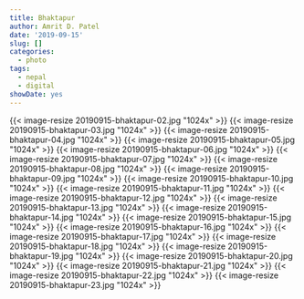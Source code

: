 ```yaml
---
title: Bhaktapur
author: Amrit D. Patel
date: '2019-09-15'
slug: []
categories:
  - photo
tags:
  - nepal
  - digital
showDate: yes
---
```


{{< image-resize 20190915-bhaktapur-02.jpg "1024x" >}}
{{< image-resize 20190915-bhaktapur-03.jpg "1024x" >}}
{{< image-resize 20190915-bhaktapur-04.jpg "1024x" >}}
{{< image-resize 20190915-bhaktapur-05.jpg "1024x" >}}
{{< image-resize 20190915-bhaktapur-06.jpg "1024x" >}}
{{< image-resize 20190915-bhaktapur-07.jpg "1024x" >}}
{{< image-resize 20190915-bhaktapur-08.jpg "1024x" >}}
{{< image-resize 20190915-bhaktapur-09.jpg "1024x" >}}
{{< image-resize 20190915-bhaktapur-10.jpg "1024x" >}}
{{< image-resize 20190915-bhaktapur-11.jpg "1024x" >}}
{{< image-resize 20190915-bhaktapur-12.jpg "1024x" >}}
{{< image-resize 20190915-bhaktapur-13.jpg "1024x" >}}
{{< image-resize 20190915-bhaktapur-14.jpg "1024x" >}}
{{< image-resize 20190915-bhaktapur-15.jpg "1024x" >}}
{{< image-resize 20190915-bhaktapur-16.jpg "1024x" >}}
{{< image-resize 20190915-bhaktapur-17.jpg "1024x" >}}
{{< image-resize 20190915-bhaktapur-18.jpg "1024x" >}}
{{< image-resize 20190915-bhaktapur-19.jpg "1024x" >}}
{{< image-resize 20190915-bhaktapur-20.jpg "1024x" >}}
{{< image-resize 20190915-bhaktapur-21.jpg "1024x" >}}
{{< image-resize 20190915-bhaktapur-22.jpg "1024x" >}}
{{< image-resize 20190915-bhaktapur-23.jpg "1024x" >}}
